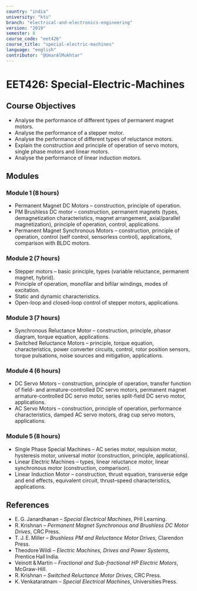 ```yaml
---
country: "india"
university: "ktu"
branch: "electrical-and-electronics-engineering"
version: "2019"
semester: 8
course_code: "eet426"
course_title: "special-electric-machines"
language: "english"
contributor: "@UmarAlMukhtar"
---
```


# EET426: Special-Electric-Machines  

## Course Objectives  
- Analyse the performance of different types of permanent magnet motors.  
- Analyse the performance of a stepper motor.  
- Analyse the performance of different types of reluctance motors.  
- Explain the construction and principle of operation of servo motors, single phase motors and linear motors.  
- Analyse the performance of linear induction motors.  

## Modules  

### Module 1 (8 hours)  
- Permanent Magnet DC Motors – construction, principle of operation.  
- PM Brushless DC motor – construction, permanent magnets (types, demagnetization characteristics, magnet arrangement, axial/parallel magnetization), principle of operation, control, applications.  
- Permanent Magnet Synchronous Motors – construction, principle of operation, control (self control, sensorless control), applications, comparison with BLDC motors.  

### Module 2 (7 hours)  
- Stepper motors – basic principle, types (variable reluctance, permanent magnet, hybrid).  
- Principle of operation, monofilar and bifilar windings, modes of excitation.  
- Static and dynamic characteristics.  
- Open-loop and closed-loop control of stepper motors, applications.  

### Module 3 (7 hours)  
- Synchronous Reluctance Motor – construction, principle, phasor diagram, torque equation, applications.  
- Switched Reluctance Motors – principle, torque equation, characteristics, power converter circuits, control, rotor position sensors, torque pulsations, noise sources and mitigation, applications.  

### Module 4 (6 hours)  
- DC Servo Motors – construction, principle of operation, transfer function of field- and armature-controlled DC servo motors, permanent magnet armature-controlled DC servo motor, series split-field DC servo motor, applications.  
- AC Servo Motors – construction, principle of operation, performance characteristics, damped AC servo motors, drag cup servo motors, applications.  

### Module 5 (8 hours)  
- Single Phase Special Machines – AC series motor, repulsion motor, hysteresis motor, universal motor (construction, principle, applications).  
- Linear Electric Machines – types, linear reluctance motor, linear synchronous motor (construction, comparison).  
- Linear Induction Motor – construction, thrust equation, transverse edge and end effects, equivalent circuit, thrust–speed characteristics, applications.  

## References  
- E. G. Janardhanan – *Special Electrical Machines*, PHI Learning.  
- R. Krishnan – *Permanent Magnet Synchronous and Brushless DC Motor Drives*, CRC Press.  
- T. J. E. Miller – *Brushless PM and Reluctance Motor Drives*, Clarendon Press.  
- Theodore Wildi – *Electric Machines, Drives and Power Systems*, Prentice Hall India.  
- Veinott & Martin – *Fractional and Sub-fractional HP Electric Motors*, McGraw-Hill.  
- R. Krishnan – *Switched Reluctance Motor Drives*, CRC Press.  
- K. Venkataratnam – *Special Electrical Machines*, Universities Press.  
